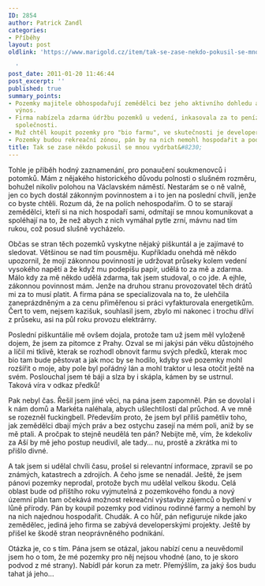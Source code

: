 ```yaml
---
ID: 2854
author: Patrick Zandl
categories:
- Příběhy
layout: post
oldlink: 'https://www.marigold.cz/item/tak-se-zase-nekdo-pokusil-se-mnou-vydrbat

  '
post_date: 2011-01-20 11:46:44
post_excerpt: ''
published: true
summary_points:
- Pozemky majitele obhospodařují zemědělci bez jeho aktivního dohledu a nároku na
  výnos.
- Firma nabízela zdarma údržbu pozemků u vedení, inkasovala za to peníze od energetické
  společnosti.
- Muž chtěl koupit pozemky pro "bio farmu", ve skutečnosti je developer.
- Pozemky budou rekreační zónou, pán by na nich nemohl hospodařit a podnikat.
title: Tak se zase někdo pokusil se mnou vydrbat&#8230;
---
```


Tohle je příběh hodný zaznamenání, pro ponaučení soukmenovců i potomků. 
Mám z nějakého historického důvodu polnosti o slušném rozměru, bohužel nikoliv polohou na Václavském náměstí. Nestarám se o ně valně, jen co bych dostál zákonným povinnostem a i to jen na poslední chvíli, jenže co byste chtěli. Rozum dá, že na polích nehospodařím. O to se starají zemědělci, kteří si na nich hospodaří sami, odmítají se mnou komunikovat a spoléhají na to, že než abych z nich vymáhal pytle zrní, mávnu nad tím rukou, což posud slušně vycházelo. 

Občas se stran těch pozemků vyskytne nějaký piškuntál a je zajímavé to sledovat. Většinou se nad tím pousměju. Kupříkladu onehdá mě někdo upozornil, že mojí zákonnou povinností je udržovat průseky kolem vedení vysokého napětí a že když mu podepíšu papír, udělá to za mě a zdarma. Málo kdy za mě někdo udělá zdarma, tak jsem studoval, o co jde. A ejhle, zákonnou povinnost mám. Jenže na druhou stranu provozovatel těch drátů mi za to musí platit. A firma pána se specializovala na to, že ulehčila zaneprázdněným a za cenu přiměřenou si práci vyfakturovala energetikům. Čert to vem, nejsem kazišuk, souhlasil jsem, zbylo mi nakonec i trochu dříví z průseku, asi na půl roku provozu elektrárny. 

Poslední piškuntálie mě ovšem dojala, protože tam už jsem měl vyloženě dojem, že jsem za pitomce z Prahy. Ozval se mi jakýsi pán věku důstojného a líčil mi tklivě, kterak se rozhodl obnovit farmu svých předků, kterak moc bio tam bude pěstovat a jak moc by se  hodilo, kdyby své pozemky mohl rozšířit o moje, aby pole byl pořádný lán a mohl traktor u lesa otočit ještě na svém. Poslouchal jsem té báji a slza by i skápla, kámen by se ustrnul. Taková víra v odkaz předků!

Pak nebyl čas. Řešil jsem jiné věci, na pána jsem zapomněl. Pán se dovolal i k nám domů a Markéta naléhala, abych ušlechtilosti dal průchod. A ve mně se rozezněl fuckingbell. Především proto, že jsem byl příliš pamětliv toho, jak zemědělci dbají mých práv a bez ostychu zasejí na mém poli, aniž by se mě ptali. A pročpak to stejně neudělá ten pán? Nebijte mě, vím, že kdekoliv za Aší by mě jeho postup neudivil, ale tady... nu, prostě a zkrátka mi to přišlo divné. 

A tak jsem si udělal chvíli času, prošel si relevantní informace, zpravil se po známých, katastrech a zdrojích. A čeho jsme se nenadál. Ještě, že jsem pánovi pozemky neprodal, protože bych mu udělal velkou škodu. Celá oblast bude od příštího roku vyjmutelná z pozemkového fondu a nový územní plán tam očekává možnost rekreační výstavby zájemců o bydlení v lůně přírody. Pán by koupil pozemky pod vidinou rodinné farmy a nemohl by na nich najednou hospodařit. Chudák.
A co hůř, pán nefiguruje nikde jako zemědělec, jediná jeho firma se zabývá developerskými projekty. Ještě by přišel ke škodě stran neoprávněného podnikání. 

Otázka je, co s tím. Pána jsem se otázal, jakou nabízí cenu a neuvědomil jsem ho o tom, že mé pozemky pro něj nejsou vhodné (ano, to je skoro podvod z mé strany). Nabídl pár korun za metr. Přemýšlím, za jaký šos budu tahat já jeho...